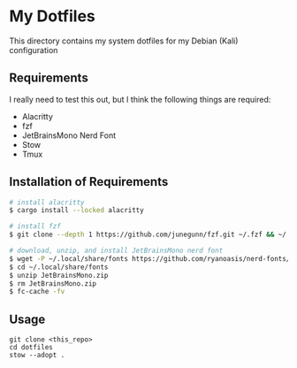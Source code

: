 # My Dotfiles

This directory contains my system dotfiles for my Debian (Kali) configuration

## Requirements

I really need to test this out, but I think the following things are required:

- Alacritty
- fzf
- JetBrainsMono Nerd Font
- Stow
- Tmux

## Installation of Requirements
```bash
# install alacritty
$ cargo install --locked alacritty

# install fzf
$ git clone --depth 1 https://github.com/junegunn/fzf.git ~/.fzf && ~/.fzf install

# download, unzip, and install JetBrainsMono nerd font
$ wget -P ~/.local/share/fonts https://github.com/ryanoasis/nerd-fonts/releases/download/v3.2.1/JetBrainsMono.zip
$ cd ~/.local/share/fonts
$ unzip JetBrainsMono.zip
$ rm JetBrainsMono.zip
$ fc-cache -fv
```

## Usage
```
git clone <this_repo>
cd dotfiles
stow --adopt .
```
